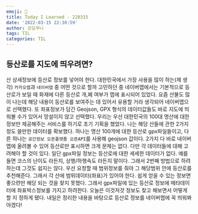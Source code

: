 ```yaml
---
emoji: 🍉
title: Today I Learned - 220315
date: '2022-03-15 22:30:59'
author: 코딩쿠니
tags: TIL 
categories: TIL 
---
```


## 등산로를 지도에 띄우려면?
산 상세정보에 등산로 정보를 넣어야 한다. 대한민국에서 가장 사용을 많이 하는(제 생각) `카카오맵`과 `네이버맵` 중 어떤 것으로 할까 고민하던 중 네이버맵에서는 기본적으로 등산로가 보일 때 화재에 다른 등산로 개,폐 여부가 맵에 표시되어 있었다. 요즘 산불도 많이 나는데 해당 내용이 등산로를 보여주는 데 있어서 유용할 거라 생각되어 네이버맵으로 선택했다. 또 좌표정보가 담긴 Geojson, GPX 형식의 데이터값들도 바로 지도에 띄워볼 수가 있어서 망설이지 않고 선택했다. 우리는 우선 대한민국의 100대 명산에 대한 정보만 제공해주는 서비스를 하기로 초기 기획을 했었다. 나는 해당 산들에 관한 2가지 정도 쓸만한 데이터를 확보했다. 하나는 명산 100개에 대한 등산로 gpx파일들이고, 다른 하나는 `공간정보 오픈플랫폼 오픈API`를 사용해 geojson 값이다. 2가지 다 바로 네이버맵에 올려볼 수 있어 등산로만 표시하면 크게 문제는 없다. 다만 각 데이터들에 대해 고려해아 할 것이 있다. 일단 gpx파일 정보는 등산로에 대한 세세한 데이터가 없다. 예를 들면 코스의 난이도 라든지, 상행/하행속도 라든지 말이다. 그래서 2번째 방법으로 하려 하는데 그것도 쉽지는 않다. 우선 요청할 때 범위정보를 줘야 그 해당범위 안에 등산로를 추천해준다. 그래서 각 산에 범위데이터(좌표)가 있어야 한다. 쉽게 얻을 수 있는 정보면 좋으련만 해당 되는 것을 찾지 못했다. 그래서 gpx파일에 있는 등산로 정보에 메타데이터에 좌표박스정보를 가지고 하려한다. 오늘은 이것저것 정보도 찾고 해보면서 어떻게 할 지 정하게 됐다. 내일은 정리한 내용을 바탕으로 등산로 정보를 네이버맵에 꼭 띄워봐야겠다!

```toc
```